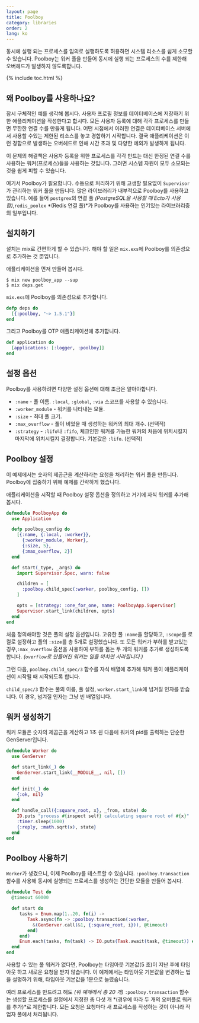 ```yaml
---
layout: page
title: Poolboy
category: libraries
order: 2
lang: ko
---
```


동시에 실행 되는 프로세스를 임의로 실행하도록 허용하면 시스템 리소스를 쉽게 소모할 수 있습니다. Poolboy는 워커 풀을 만들어 동시에 실행 되는 프로세스의 수를 제한해 오버헤드가 발생하지 않도록합니다.

{% include toc.html %}

## 왜 Poolboy를 사용하나요?

잠시 구체적인 예를 생각해 봅시다. 사용자 프로필 정보를 데이터베이스에 저장하기 위한 애플리케이션을 작성한다고 합시다. 모든 사용자 등록에 대해 각각 프로세스를 만들면 무한한 연결 수를 만들게 됩니다. 어떤 시점에서 이러한 연결은 데이터베이스 서버에서 사용할 수있는 제한된 리소스를 놓고 경합하기 시작합니다. 결국 애플리케이션은 이런 경합으로 발생하는 오버헤드로 인해 시간 초과 및 다양한 예외가 발생하게 됩니다.

이 문제의 해결책은 사용자 등록을 위한 프로세스를 각각 만드는 대신 한정된 연결 수를 사용하는 워커(프로세스)들을 사용하는 것입니다. 그러면 시스템 자원이 모두 소모되는 것을 쉽게 피할 수 있습니다.

여기서 Poolboy가 필요합니다. 수동으로 처리하기 위해 고생할 필요없이 `Supervisor`가 관리하는 워커 풀을 만듭니다. 많은 라이브러리가 내부적으로 Poolboy를 사용하고 있습니다. 예를 들어 `postgrex`의 연결 풀 *(PostgreSQL을 사용할 때 Ecto가 사용함)*,`redis_poolex` *(Redis 연결 풀)*가 Poolboy를 사용하는 인기있는 라이브러리중의 일부입니다.

## 설치하기

설치는 mix로 간편하게 할 수 있습니다. 해야 할 일은 `mix.exs`에 Poolboy를 의존성으로 추가하는 것 뿐입니다.

애플리케이션을 먼저 만들어 봅시다.

```
$ mix new poolboy_app --sup
$ mix deps.get
```

`mix.exs`에 Poolboy를 의존성으로 추가합니다.

```elixir
defp deps do
  [{:poolboy, "~> 1.5.1"}]
end
```

그리고 Poolboy를 OTP 애플리케이션에 추가합니다.

```elixir
def application do
  [applications: [:logger, :poolboy]]
end
```

## 설정 옵션

Poolboy를 사용하려면 다양한 설정 옵션에 대해 조금은 알아야합니다.

* `:name` - 풀 이름. `:local`, `:global`, `:via` 스코프를 사용할 수 있습니다.
* `:worker_module` - 워커를 나타내는 모듈.
* `:size` - 최대 풀 크기.
* `:max_overflow` - 풀이 비었을 때 생성하는 워커의 최대 개수. (선택적)
* `:strategy` - `:lifo`나 `:fifo`, 체크인한 워커를 가능한 워커의 처음에 위치시킬지 마지막에 위치시킬지 결정합니다. 기본값은 `:lifo`. (선택적)

## Poolboy 설정

이 예제에서는 숫자의 제곱근을 계산하라는 요청을 처리하는 워커 풀을 만듭니다. Poolboy에 집중하기 위해 예제를 간략하게 했습니다.

애플리케이션을 시작할 때 Poolboy 설정 옵션을 정의하고 거기에 자식 워커를 추가해 봅시다.

```elixir
defmodule PoolboyApp do
  use Application

  defp poolboy_config do
    [{:name, {:local, :worker}},
      {:worker_module, Worker},
      {:size, 5},
      {:max_overflow, 2}]
  end

  def start(_type, _args) do
    import Supervisor.Spec, warn: false

    children = [
      :poolboy.child_spec(:worker, poolboy_config, [])
    ]

    opts = [strategy: :one_for_one, name: PoolboyApp.Supervisor]
    Supervisor.start_link(children, opts)
  end
end
```

처음 정의해야할 것은 풀의 설정 옵션입니다. 고유한 풀 `:name`을 할당하고, `:scope`를 로컬로 설정하고 풀의 `:size`를 총 5개로 설정했습니다. 또 모든 워커가 부하를 받고있는 경우,`:max_overflow` 옵션을 사용하여 부하를 돕는 두 개의 워커를 추가로 생성하도록 합니다. *(`overflow`로 만들어진 워커는 일을 마치면 사라집니다.)*

그런 다음, `poolboy.child_spec/3` 함수를 자식 배열에 추가해 워커 풀이 애플리케이션이 시작될 때 시작되도록 합니다.

`child_spec/3` 함수는 풀의 이름, 풀 설정, `worker.start_link`에 넘겨질 인자를 받습니다. 이 경우, 넘겨질 인자는 그냥 빈 배열입니다.

## 워커 생성하기

워커 모듈은 숫자의 제곱근을 계산하고 1초 쉰 다음에 워커의 pid를 출력하는 단순한 GenServer입니다.

```elixir
defmodule Worker do
  use GenServer

  def start_link(_) do
    GenServer.start_link(__MODULE__, nil, [])
  end

  def init(_) do
    {:ok, nil}
  end

  def handle_call({:square_root, x}, _from, state) do
    IO.puts "process #{inspect self} calculating square root of #{x}"
    :timer.sleep(1000)
    {:reply, :math.sqrt(x), state}
  end
end
```

## Poolboy 사용하기

`Worker`가 생겼으니, 이제 Poolboy를 테스트할 수 있습니다. `:poolboy.transaction` 함수를 사용해 동시에 실행되는 프로세스를 생성하는 간단한 모듈을 만들어 봅시다.

```elixir
defmodule Test do
  @timeout 60000

  def start do
     tasks = Enum.map(1..20, fn(i) ->
        Task.async(fn -> :poolboy.transaction(:worker,
          &(GenServer.call(&1, {:square_root, i})), @timeout)
        end)
     end)
     Enum.each(tasks, fn(task) -> IO.puts(Task.await(task, @timeout)) end)
  end
end

```
사용할 수 있는 풀 워커가 없다면, Poolboy는 타임아웃 기본값(5 초)이 지난 후에 타임아웃 하고 새로운 요청을 받지 않습니다. 이 예제에서는 타임아웃 기본값을 변경하는 법을 설명하기 위해, 타임아웃 기본값을 1분으로 늘렸습니다.

여러 프로세스를 만드려고 해도 *(위 예제에서 총 20 개)* `:poolboy.transaction` 함수는 생성할 프로세스를 설정에서 지정한 총 다섯 개 *(경우에 따라 두 개의 오버플로 워커를 추가)*로 제한합니다. 모든 요청은 요청마다 새 프로세스를 작성하는 것이 아니라 작업자 풀에서 처리됩니다.
